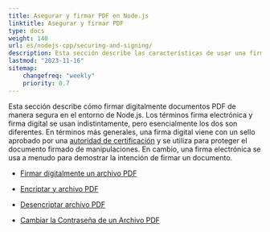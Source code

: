 ```yaml
---
title: Asegurar y firmar PDF en Node.js
linktitle: Asegurar y firmar PDF
type: docs
weight: 140
url: es/nodejs-cpp/securing-and-signing/
description: Esta sección describe las características de usar una firma y asegurar su documento PDF en el entorno de Node.js.
lastmod: "2023-11-16"
sitemap:
    changefreq: "weekly"
    priority: 0.7
---
```


Esta sección describe cómo firmar digitalmente documentos PDF de manera segura en el entorno de Node.js. Los términos firma electrónica y firma digital se usan indistintamente, pero esencialmente los dos son diferentes. En términos más generales, una firma digital viene con un sello aprobado por una [autoridad de certificación](https://en.wikipedia.org/wiki/Certificate_authority) y se utiliza para proteger el documento firmado de manipulaciones. En cambio, una firma electrónica se usa a menudo para demostrar la intención de firmar un documento.

- [Firmar digitalmente un archivo PDF](/pdf/nodejs-cpp/sign-pdf/)
- [Encriptar y archivo PDF](/pdf/nodejs-cpp/encrypt-pdf/)

- [Desencriptar archivo PDF](/pdf/nodejs-cpp/decrypt-pdf/)
- [Cambiar la Contraseña de un Archivo PDF](/pdf/nodejs-cpp/change-password-pdf/)